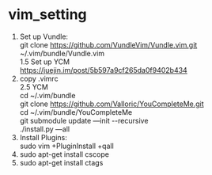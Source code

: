 # vim_setting  
1. Set up Vundle:  
git clone https://github.com/VundleVim/Vundle.vim.git ~/.vim/bundle/Vundle.vim  
1.5 Set up YCM  
https://juejin.im/post/5b597a9cf265da0f9402b434  
2. copy .vimrc  
2.5 YCM  
cd ~/.vim/bundle  
git clone https://github.com/Valloric/YouCompleteMe.git  
cd ~/.vim/bundle/YouCompleteMe  
git submodule update —init --recursive  
./install.py —all  
3. Install Plugins:  
sudo vim +PluginInstall +qall  
4. sudo apt-get install cscope  
5. sudo apt-get install ctags
